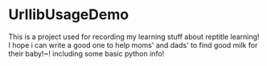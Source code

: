 # UrllibUsageDemo
This is a project used for recording my learning stuff about reptitle learning!
I hope i can write a good one to help moms' and dads' to find good milk for their baby!~!
including some basic python info!